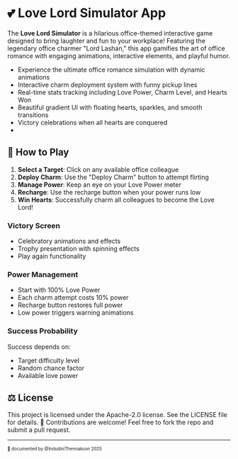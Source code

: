 # 💕 Love Lord Simulator App
The **Love Lord Simulator** is a hilarious office-themed interactive game designed to bring laughter and fun to your workplace! Featuring the legendary office charmer "Lord Lashan," this app gamifies the art of office romance with engaging animations, interactive elements, and playful humor.
- Experience the ultimate office romance simulation with dynamic animations
- Interactive charm deployment system with funny pickup lines  
- Real-time stats tracking including Love Power, Charm Level, and Hearts Won
- Beautiful gradient UI with floating hearts, sparkles, and smooth transitions
- Victory celebrations when all hearts are conquered
- 
## 🎯 How to Play

1. **Select a Target**: Click on any available office colleague
2. **Deploy Charm**: Use the "Deploy Charm" button to attempt flirting
3. **Manage Power**: Keep an eye on your Love Power meter
4. **Recharge**: Use the recharge button when your power runs low
5. **Win Hearts**: Successfully charm all colleagues to become the Love Lord!

### Victory Screen
- Celebratory animations and effects
- Trophy presentation with spinning effects
- Play again functionality

### Power Management
- Start with 100% Love Power
- Each charm attempt costs 10% power
- Recharge button restores full power
- Low power triggers warning animations

### Success Probability
Success depends on:
- Target difficulty level
- Random chance factor
- Available love power

## ⚖️ License
This project is licensed under the Apache-2.0 license. See the LICENSE file for details.
🌟 Contributions are welcome! Feel free to fork the repo and submit a pull request.
___________     
<sub><sup>📌 documented by @IndudiniThennakoon 2025 </sup></sub>
